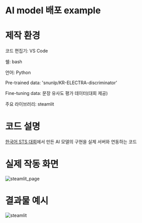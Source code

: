# AI model 배포 example

# 제작 환경

코드 편집기: VS Code

쉘: bash

언어: Python

Pre-trained data: 'snunlp/KR-ELECTRA-discriminator'

Fine-tuning data: 문장 유사도 평가 데이터(대회 제공)

주요 라이브러리: steamlit

# 코드 설명

[한국어 STS 대회]()에서 만든 AI 모델의 구현을 실제 서버와 연동하는 코드

# 실제 작동 화면

![steamlit_page](https://user-images.githubusercontent.com/122433920/234831695-d4150df3-ffdd-4329-acf2-a85240fd25d6.png)

# 결과물 예시

![steamlit](https://user-images.githubusercontent.com/122433920/234831238-3f5eb95d-9bce-4950-9ef2-bdef8468ea8d.png)

